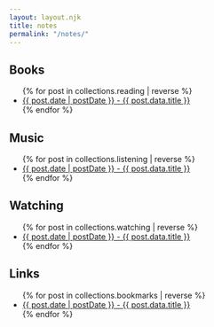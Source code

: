 ```yaml
---
layout: layout.njk
title: notes
permalink: "/notes/"
---
```



<div class="content">
<div class="post-list">
<p><h2>Books</h2>
  <ul>
    {% for post in collections.reading | reverse %}
      <li><a href="{{ post.url }}">{{ post.date | postDate }} - {{ post.data.title }}</a></li>
    {% endfor %}
</ul></p>

<h2>Music</h2>
  <p><ul>
    {% for post in collections.listening | reverse %}
      <li><a href="{{ post.url }}">{{ post.date | postDate }} - {{ post.data.title }}</a></li>
    {% endfor %}
</ul></p>

<h2>Watching</h2>
  <p><ul>
    {% for post in collections.watching | reverse %}
      <li><a href="{{ post.url }}">{{ post.date | postDate }} - {{ post.data.title }}</a></li>
    {% endfor %}
</ul></p>

<h2>Links</h2>
  <p><ul>
    {% for post in collections.bookmarks | reverse %}
      <li><a href="{{ post.url }}">{{ post.date | postDate }} - {{ post.data.title }}</a></li>
    {% endfor %}
</ul></p>

</div>
</div>